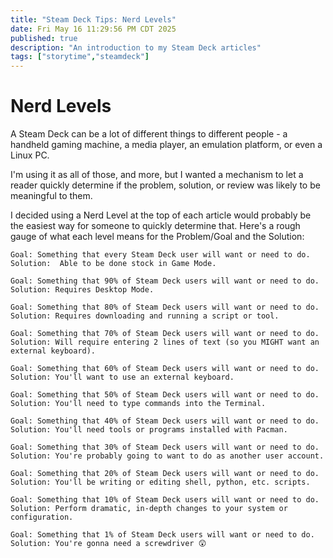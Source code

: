```yaml
---
title: "Steam Deck Tips: Nerd Levels"
date: Fri May 16 11:29:56 PM CDT 2025
published: true
description: "An introduction to my Steam Deck articles"
tags: ["storytime","steamdeck"]
---
```

# Nerd Levels

A Steam Deck can be a lot of different things to different people - a handheld gaming machine, a media player, an emulation platform, or even a Linux PC.

I'm using it as all of those, and more, but I wanted a mechanism to let a reader quickly determine if the problem, solution, or review was likely to be meaningful to them.

I decided using a Nerd Level at the top of each article would probably be the easiest way for someone to quickly determine that. Here's a rough gauge of what each level means for the Problem/Goal and the Solution:

```nerd-level-0
Goal: Something that every Steam Deck user will want or need to do.
Solution:  Able to be done stock in Game Mode.
```
```nerd-level-1
Goal: Something that 90% of Steam Deck users will want or need to do.
Solution: Requires Desktop Mode.
```
```nerd-level-2
Goal: Something that 80% of Steam Deck users will want or need to do.
Solution: Requires downloading and running a script or tool.
```
```nerd-level-3
Goal: Something that 70% of Steam Deck users will want or need to do.
Solution: Will require entering 2 lines of text (so you MIGHT want an external keyboard).
```
```nerd-level-4
Goal: Something that 60% of Steam Deck users will want or need to do.
Solution: You'll want to use an external keyboard.
```
```nerd-level-5
Goal: Something that 50% of Steam Deck users will want or need to do.
Solution: You'll need to type commands into the Terminal.
```
```nerd-level-6
Goal: Something that 40% of Steam Deck users will want or need to do.
Solution: You'll need tools or programs installed with Pacman.
```
```nerd-level-7
Goal: Something that 30% of Steam Deck users will want or need to do.
Solution: You're probably going to want to do as another user account.
```
```nerd-level-8
Goal: Something that 20% of Steam Deck users will want or need to do.
Solution: You'll be writing or editing shell, python, etc. scripts.
```
```nerd-level-9
Goal: Something that 10% of Steam Deck users will want or need to do.
Solution: Perform dramatic, in-depth changes to your system or configuration.
```
```nerd-level-10
Goal: Something that 1% of Steam Deck users will want or need to do.
Solution: You're gonna need a screwdriver 😲
```
